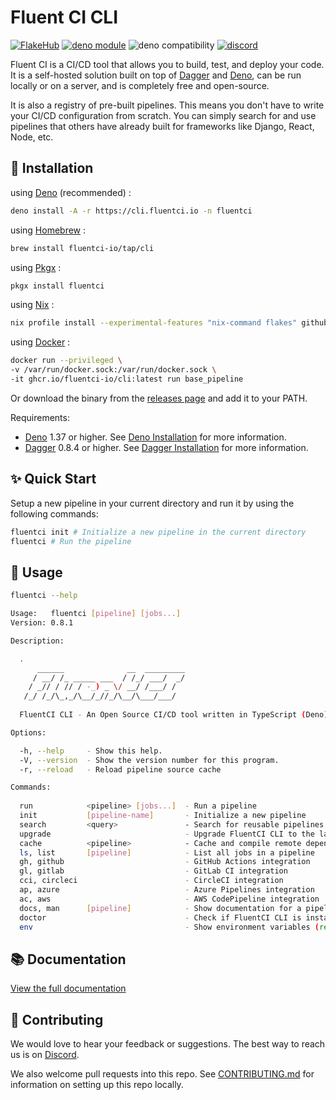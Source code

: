 # Fluent CI CLI

[![FlakeHub](https://img.shields.io/endpoint?url=https://flakehub.com/f/fluentci-io/fluentci/badge)](https://flakehub.com/flake/fluentci-io/fluentci)
[![deno module](https://shield.deno.dev/x/fluentci)](https://deno.land/x/fluentci)
![deno compatibility](https://shield.deno.dev/deno/^1.37)
[![discord](https://img.shields.io/discord/1132020671262773358?label=discord&logo=discord&color=5865F2)](https://discord.gg/V4U6dPskKc)

Fluent CI is a CI/CD tool that allows you to build, test, and deploy your code. It is a self-hosted solution built on top of [Dagger](https://dagger.io) and [Deno](https://deno.com/), can be run locally or on a server, and is completely free and open-source.

It is also a registry of pre-built pipelines. This means you don't have to write your CI/CD configuration from scratch. You can simply search for and use pipelines that others have already built for frameworks like Django, React, Node, etc.


## 🚚 Installation
using [Deno](https://deno.com) (recommended) :

```bash
deno install -A -r https://cli.fluentci.io -n fluentci
```

using [Homebrew](https://brew.sh) :

```bash
brew install fluentci-io/tap/cli
```

using [Pkgx](https://pkgx.sh/) :

```bash
pkgx install fluentci
```

using [Nix](https://nixos.org) :

```bash
nix profile install --experimental-features "nix-command flakes" github:fluentci-io/fluentci
```

using [Docker](https://www.docker.com) :

```bash
docker run --privileged \
-v /var/run/docker.sock:/var/run/docker.sock \
-it ghcr.io/fluentci-io/cli:latest run base_pipeline
```

Or download the binary from the [releases page](https://github.com/fluentci-io/fluentci/releases) and add it to your PATH.

Requirements:
- [Deno](https://deno.com) 1.37 or higher. See [Deno Installation](https://deno.land/manual/getting_started/installation) for more information.
- [Dagger](https://dagger.io) 0.8.4 or higher. See [Dagger Installation](https://docs.dagger.io/cli/465058/install) for more information.


## ✨ Quick Start

Setup a new pipeline in your current directory and run it by using the following commands:

```bash
fluentci init # Initialize a new pipeline in the current directory
fluentci # Run the pipeline
```

## 🚀 Usage

```bash
fluentci --help

Usage:   fluentci [pipeline] [jobs...]
Version: 0.8.1          

Description:

  .                                                                                    
      ______              __  _________                                                
     / __/ /_ _____ ___  / /_/ ___/  _/                                                
    / _// / // / -_) _ \/ __/ /___/ /                                                  
   /_/ /_/\_,_/\__/_//_/\__/\___/___/                                                  
                                                                                       
  FluentCI CLI - An Open Source CI/CD tool written in TypeScript (Deno) based on Dagger

Options:

  -h, --help     - Show this help.                            
  -V, --version  - Show the version number for this program.  
  -r, --reload   - Reload pipeline source cache               

Commands:
  
  run            <pipeline> [jobs...]  - Run a pipeline
  init           [pipeline-name]       - Initialize a new pipeline                 
  search         <query>               - Search for reusable pipelines             
  upgrade                              - Upgrade FluentCI CLI to the latest version
  cache          <pipeline>            - Cache and compile remote dependencies of a pipeline
  ls, list       [pipeline]            - List all jobs in a pipeline               
  gh, github                           - GitHub Actions integration                
  gl, gitlab                           - GitLab CI integration                     
  cci, circleci                        - CircleCI integration                      
  ap, azure                            - Azure Pipelines integration               
  ac, aws                              - AWS CodePipeline integration  
  docs, man      [pipeline]            - Show documentation for a pipeline
  doctor                               - Check if FluentCI CLI is installed correctly
  env                                  - Show environment variables (read from .fluentci/.env file)
```

## 📚 Documentation

[View the full documentation](https://docs.fluentci.io)

## 🤝 Contributing

We would love to hear your feedback or suggestions. The best way to reach us is on [Discord](https://discord.gg/H7M28d9dRk).

We also welcome pull requests into this repo. See [CONTRIBUTING.md](CONTRIBUTING.md) for information on setting up this repo locally.
